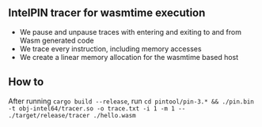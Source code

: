 ## IntelPIN tracer for wasmtime execution

- We pause and unpause traces with entering and exiting to and from Wasm generated code
- We trace every instruction, including memory accesses
- We create a linear memory allocation for the wasmtime based host


## How to

After running `cargo build --release`, run `cd pintool/pin-3.* && ./pin.bin -t obj-intel64/tracer.so -o trace.txt -i 1 -m 1 -- ./target/release/tracer ./hello.wasm`